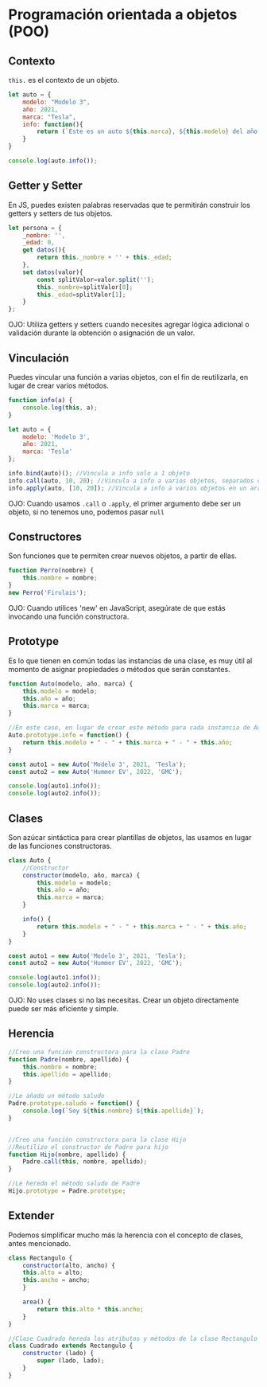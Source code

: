 # Programación orientada a objetos (POO)

## Contexto
`this.` es el contexto de un objeto.

```js
let auto = {
    modelo: "Modelo 3",
    año: 2021,
    marca: "Tesla",
    info: function(){
        return (`Este es un auto ${this.marca}, ${this.modelo} del año ${this.año}`);
    }
}

console.log(auto.info());
```
## Getter y Setter
En JS, puedes existen palabras reservadas que te permitirán construir los getters y setters de tus objetos.
```js
let persona = {
	_nombre: '',
	_edad: 0,
    get datos(){
        return this._nombre + '' + this._edad;
    },
    set datos(valor){
        const splitValor=valor.split('');
        this._nombre=splitValor[0];
        this._edad=splitValor[1];
    }
};
```
OJO: Utiliza getters y setters cuando necesites agregar lógica adicional o validación durante la obtención o asignación de un valor.

## Vinculación

Puedes vincular una función a varias objetos, con el fin de reutilizarla, en lugar de crear varios métodos.

```js
function info(a) {
    console.log(this, a);
}

let auto = {
    modelo: 'Modelo 3',
    año: 2021,
    marca: 'Tesla'
};

info.bind(auto)(); //Vincula a info solo a 1 objeto
info.call(auto, 10, 20); //Vincula a info a varios objetos, separados con ","
info.apply(auto, [10, 20]); //Vincula a info a varios objetos en un array
```
OJO: Cuando usamos `.call` o `.apply`, el primer argumento debe ser un objeto, si no tenemos uno, podemos pasar `null`

## Constructores
Son funciones que te permiten crear nuevos objetos, a partir de ellas.

```js
function Perro(nombre) {
    this.nombre = nombre;
}
new Perro('Firulais');
```
OJO: Cuando utilices 'new' en JavaScript, asegúrate de que estás invocando una función constructora.

## Prototype
Es lo que tienen en común todas las instancias de una clase, es muy útil al momento de asignar propiedades o métodos que serán constantes.

```js
function Auto(modelo, año, marca) {
    this.modelo = modelo;
    this.año = año;
    this.marca = marca;
}

//En este caso, en lugar de crear este método para cada instancia de Auto, lo asignamos como común a todas. Esto evita que se repita el código de forma innecesaria.
Auto.prototype.info = function() { 
    return this.modelo + " - " + this.marca + " - " + this.año;
}

const auto1 = new Auto('Modelo 3', 2021, 'Tesla');
const auto2 = new Auto('Hummer EV', 2022, 'GMC');

console.log(auto1.info());
console.log(auto2.info());
```
## Clases 
Son azúcar sintáctica para crear plantillas de objetos, las usamos en lugar de las funciones constructoras.

```js
class Auto {
    //Constructor
    constructor(modelo, año, marca) {
        this.modelo = modelo;
        this.año = año;
        this.marca = marca;
    }

    info() {
        return this.modelo + " - " + this.marca + " - " + this.año;
    }
}

const auto1 = new Auto('Modelo 3', 2021, 'Tesla');
const auto2 = new Auto('Hummer EV', 2022, 'GMC');

console.log(auto1.info());
console.log(auto2.info());
```
OJO: No uses clases si no las necesitas. Crear un objeto directamente puede ser más eficiente y simple.

## Herencia

```js
//Creo una función constructora para la clase Padre
function Padre(nombre, apellido) {
    this.nombre = nombre;
    this.apellido = apellido;
}

//Le añado un método saludo
Padre.prototype.saludo = function() {
    console.log(`Soy ${this.nombre} ${this.apellido}`);
}


//Creo una función constructora para la clase Hijo
//Reutilizo el constructor de Padre para hijo
function Hijo(nombre, apellido) {
    Padre.call(this, nombre, apellido);
}

//Le heredo el método saludo de Padre 
Hijo.prototype = Padre.prototype;
```

## Extender
Podemos simplificar mucho más la herencia con el concepto de clases, antes mencionado.

```js
class Rectangulo {
    constructor(alto, ancho) { 
    this.alto = alto;
    this.ancho = ancho;
    }

    area() {
        return this.alto * this.ancho;
    }
}

//Clase Cuadrado hereda los atributos y métodos de la clase Rectangulo
class Cuadrado extends Rectangulo {
    constructor (lado) {
        super (lado, lado);
    }
}
```